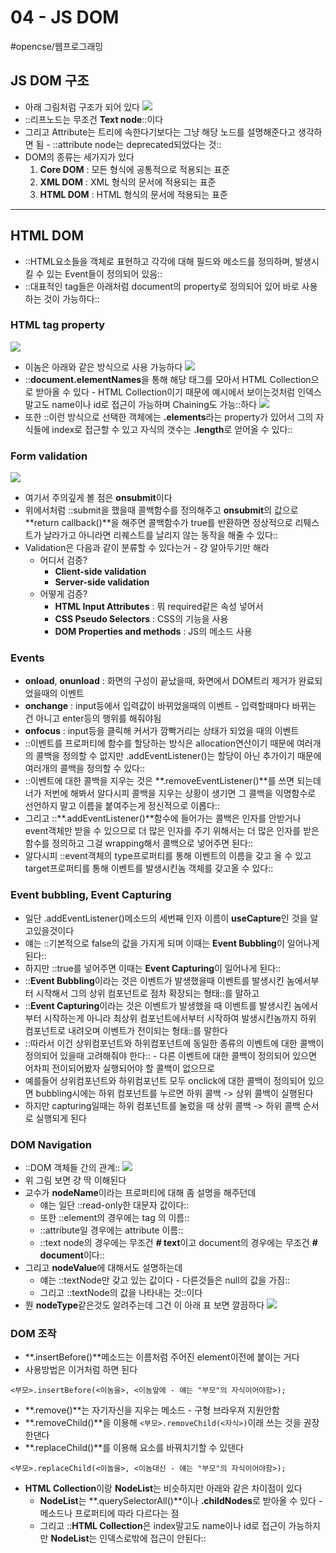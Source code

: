 # 04 - JS DOM
#opencse/웹프로그래밍

## JS DOM 구조
* 아래 그림처럼 구조가 되어 있다
![](04%20-%20JS%20DOM/%E1%84%89%E1%85%B3%E1%84%8F%E1%85%B3%E1%84%85%E1%85%B5%E1%86%AB%E1%84%89%E1%85%A3%E1%86%BA%202021-09-28%20%E1%84%8B%E1%85%A9%E1%84%92%E1%85%AE%202.56.08.png)
* ::리프노드는 무조건 **Text node**::이다
* 그리고 Attribute는 트리에 속한다기보다는 그냥 해당 노드를 설명해준다고 생각하면 됨 - ::attribute node는 deprecated되었다는 것::
* DOM의 종류는 세가지가 있다
	1. **Core DOM** : 모든 형식에 공통적으로 적용되는 표준
	2. **XML DOM** : XML 형식의 문서에 적용되는 표준
	3. **HTML DOM** : HTML 형식의 문서에 적용되는 표준
- - - -
## HTML DOM
* ::HTML요소들을 객체로 표현하고 각각에 대해 필드와 메소드를 정의하며, 발생시킬 수 있는 Event들이 정의되어 있음::
* ::대표적인 tag들은 아래처럼 document의 property로 정의되어 있어 바로 사용하는 것이 가능하다::
### HTML tag property
![](04%20-%20JS%20DOM/%E1%84%89%E1%85%B3%E1%84%8F%E1%85%B3%E1%84%85%E1%85%B5%E1%86%AB%E1%84%89%E1%85%A3%E1%86%BA%202021-09-28%20%E1%84%8B%E1%85%A9%E1%84%92%E1%85%AE%203.10.57.png)
* 이놈은 아래와 같은 방식으로 사용 가능하다
![](04%20-%20JS%20DOM/%E1%84%89%E1%85%B3%E1%84%8F%E1%85%B3%E1%84%85%E1%85%B5%E1%86%AB%E1%84%89%E1%85%A3%E1%86%BA%202021-09-28%20%E1%84%8B%E1%85%A9%E1%84%92%E1%85%AE%203.13.41.png)
* ::**document.elementNames**을 통해 해당 태그를 모아서 HTML Collection으로 받아올 수 있다 - HTML Collection이기 때문에 예시에서 보이는것처럼 인덱스 말고도 name이나 id로 접근이 가능하며 Chaining도 가능::하다
![](04%20-%20JS%20DOM/%E1%84%89%E1%85%B3%E1%84%8F%E1%85%B3%E1%84%85%E1%85%B5%E1%86%AB%E1%84%89%E1%85%A3%E1%86%BA%202021-09-28%20%E1%84%8B%E1%85%A9%E1%84%92%E1%85%AE%203.20.16.png)
* 또한 ::이런 방식으로 선택한 객체에는 **.elements**라는 property가 있어서 그의 자식들에 index로 접근할 수 있고 자식의 갯수는 **.length**로 얻어올 수 있다::
### Form validation
![](04%20-%20JS%20DOM/%E1%84%89%E1%85%B3%E1%84%8F%E1%85%B3%E1%84%85%E1%85%B5%E1%86%AB%E1%84%89%E1%85%A3%E1%86%BA%202021-09-28%20%E1%84%8B%E1%85%A9%E1%84%92%E1%85%AE%203.26.34.png)
* 여기서 주의깊게 볼 점은 **onsubmit**이다
* 위에서처럼 ::submit을 했을때 콜백함수를 정의해주고 **onsubmit**의 값으로 **return callback()**을 해주면 콜백함수가 true를 반환하면 정상적으로 리퉤스트가 날라가고 아니라면 리퀘스트를 날리지 않는 동작을 해줄 수 있다::
* Validation은 다음과 같이 분류할 수 있다는거 - 걍 알아두기만 해라
	* 어디서 검증?
		* **Client-side validation**
		* **Server-side validation**
	* 어떻게 검증?
		* **HTML Input Attributes** : 뭐 required같은 속성 넣어서
		* **CSS Pseudo Selectors** : CSS의 기능을 사용
		* **DOM Properties and methods** : JS의 메소드 사용
### Events
* **onload**, **onunload** : 화면의 구성이 끝났을때, 화면에서 DOM트리 제거가 완료되었을때의 이벤트
* **onchange** : input등에서 입력값이 바뀌었을때의 이벤트 - 입력할때마다 바뀌는 건 아니고 enter등의 행위를 해줘야됨
* **onfocus** : input등을 클릭해 커서가 깜빡거리는 상태가 되었을 때의 이벤트
* ::이벤트를 프로퍼티에 함수를 할당하는 방식은 allocation연산이기 때문에 여러개의 콜백을 정의할 수 없지만 .addEventListener()는 할당이 아닌 추가이기 때문에 여러개의 콜백을 정의할 수 있다::
* ::이벤트에 대한 콜백을 지우는 것은 **.removeEventListener()**를 쓰면 되는데 너가 저번에 해봐서 알다시피 콜백을 지우는 상황이 생기면 그 콜백을 익명함수로 선언하지 말고 이름을 붙여주는게 정신적으로 이롭다::
* 그리고 ::**.addEventListener()**함수에 들어가는 콜백은 인자를 안받거나 event객체만 받을 수 있으므로 더 많은 인자를 주기 위해서는 더 많은 인자를 받은 함수를 정의하고 그걸 wrapping해서 콜백으로 넣어주면 된다::
* 알다시피 ::event객체의 type프로퍼티를 통해 이벤트의 이름을 갖고 올 수 있고 target프로퍼티를 통해 이벤트를 발생시킨놈 객체를 갖고올 수 있다::
### Event bubbling, Event Capturing
* 일단 .addEventListener()메소드의 세번째 인자 이름이 **useCapture**인 것을 알고있을것이다
* 얘는 ::기본적으로 false의 값을 가지게 되며 이때는 **Event Bubbling**이 일어나게 된다::
* 하지만 ::true를 넣어주면 이때는 **Event Capturing**이 일어나게 된다::
* ::**Event Bubbling**이라는 것은 이벤트가 발생했을때 이벤트를 발생시킨 놈에서부터 시작해서 그의 상위 컴포넌트로 점차 확장되는 형태::를 말하고
* ::**Event Capturing**이라는 것은 이벤트가 발생했을 때 이벤트를 발생시킨 놈에서부터 시작하는게 아니라 최상위 컴포넌트에서부터 시작하여 발생시킨놈까지 하위 컴포넌트로 내려오며 이벤트가 전이되는 형태::를 말한다
* ::따라서 이건 상위컴포넌트와 하위컴포넌트에 동일한 종류의 이벤트에 대한 콜백이 정의되어 있을때 고려해줘야 한다:: - 다른 이벤트에 대한 콜백이 정의되어 있으면 어차피 전이되어봤자 실행되어야 할 콜백이 없으므로
* 예를들어 상위컴포넌트와 하위컴포넌트 모두 onclick에 대한 콜백이 정의되어 있으면 bubbling시에는 하위 컴포넌트를 누르면 하위 콜백 -> 상위 콜백이 실행된다
* 하지만 capturing일때는 하위 컴포넌트를 눌렀을 때 상위 콜백 -> 하위 콜백 순서로 실행되게 된다
### DOM Navigation
* ::DOM 객체들 간의 관계::
![](04%20-%20JS%20DOM/%E1%84%89%E1%85%B3%E1%84%8F%E1%85%B3%E1%84%85%E1%85%B5%E1%86%AB%E1%84%89%E1%85%A3%E1%86%BA%202021-09-28%20%E1%84%8B%E1%85%A9%E1%84%92%E1%85%AE%204.12.18.png)
* 위 그림 보면 걍 딱 이해된다
* 교수가 **nodeName**이라는 프로퍼티에 대해 좀 설명을 해주던데
	* 얘는 일단 ::read-only한 대문자 값이다::
	* 또한 ::element의 경우에는 tag 의 이름::
	* ::attribute일 경우에는 attribute 이름::
	* ::text node의 경우에는 무조건 **# text**이고 document의 경우에는 무조건 **# document**이다::
* 그리고 **nodeValue**에 대해서도 설명하는데
	* 얘는 ::textNode만 갖고 있는 값이다 - 다른것들은 null의 값을 가짐::
	* 그리고 ::textNode의 값을 나타내는 것::이다
* 뭔 **nodeType**같은것도 알려주는데 그건 이 아래 표 보면 깔끔하다
![](04%20-%20JS%20DOM/%E1%84%89%E1%85%B3%E1%84%8F%E1%85%B3%E1%84%85%E1%85%B5%E1%86%AB%E1%84%89%E1%85%A3%E1%86%BA%202021-09-28%20%E1%84%8B%E1%85%A9%E1%84%92%E1%85%AE%204.21.25.png)
### DOM 조작
* **.insertBefore()**메소드는 이름처럼 주어진 element이전에 붙이는 거다
* 사용방법은 이거처럼 하면 된다
```
<부모>.insertBefore(<이놈을>, <이놈앞에 - 얘는 "부모"의 자식이어야함>);
```
* **.remove()**는 자기자신을 지우는 메소드 - 구형 브라우져 지원안함
* **.removeChild()**을 이용해 `<부모>.removeChild(<자식>)`이래 쓰는 것을 권장한댄다
* **.replaceChild()**를 이용해 요소를 바꿔치기할 수 있댄다
```
<부모>.replaceChild(<이놀을>, <이놈대신 - 얘는 "부모"의 자식이어야함>);
```
* **HTML Collection**이랑 **NodeList**는 비슷하지만 아래와 같은 차이점이 있다
	* **NodeList**는 **.querySelectorAll()**이나 **.childNodes**로 받아올 수 있다 - 메소드나 프로퍼티에 따라 다르다는 점
	* 그리고 ::**HTML Collection**은 index말고도 name이나 id로 접근이 가능하지만 **NodeList**는 인덱스로밖에 접근이 안된다::